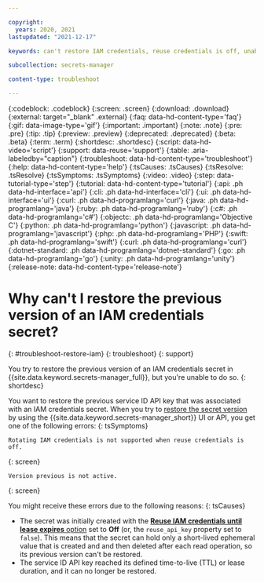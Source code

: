 ```yaml
---

copyright:
  years: 2020, 2021
lastupdated: "2021-12-17"

keywords: can't restore IAM credentials, reuse credentials is off, unable to restore

subcollection: secrets-manager

content-type: troubleshoot

---
```


{:codeblock: .codeblock}
{:screen: .screen}
{:download: .download}
{:external: target="_blank" .external}
{:faq: data-hd-content-type='faq'}
{:gif: data-image-type='gif'}
{:important: .important}
{:note: .note}
{:pre: .pre}
{:tip: .tip}
{:preview: .preview}
{:deprecated: .deprecated}
{:beta: .beta}
{:term: .term}
{:shortdesc: .shortdesc}
{:script: data-hd-video='script'}
{:support: data-reuse='support'}
{:table: .aria-labeledby="caption"}
{:troubleshoot: data-hd-content-type='troubleshoot'}
{:help: data-hd-content-type='help'}
{:tsCauses: .tsCauses}
{:tsResolve: .tsResolve}
{:tsSymptoms: .tsSymptoms}
{:video: .video}
{:step: data-tutorial-type='step'}
{:tutorial: data-hd-content-type='tutorial'}
{:api: .ph data-hd-interface='api'}
{:cli: .ph data-hd-interface='cli'}
{:ui: .ph data-hd-interface='ui'}
{:curl: .ph data-hd-programlang='curl'}
{:java: .ph data-hd-programlang='java'}
{:ruby: .ph data-hd-programlang='ruby'}
{:c#: .ph data-hd-programlang='c#'}
{:objectc: .ph data-hd-programlang='Objective C'}
{:python: .ph data-hd-programlang='python'}
{:javascript: .ph data-hd-programlang='javascript'}
{:php: .ph data-hd-programlang='PHP'}
{:swift: .ph data-hd-programlang='swift'}
{:curl: .ph data-hd-programlang='curl'}
{:dotnet-standard: .ph data-hd-programlang='dotnet-standard'}
{:go: .ph data-hd-programlang='go'}
{:unity: .ph data-hd-programlang='unity'}
{:release-note: data-hd-content-type='release-note'}


# Why can't I restore the previous version of an IAM credentials secret?
{: #troubleshoot-restore-iam}
{: troubleshoot}
{: support}

You try to restore the previous version of an IAM credentials secret in {{site.data.keyword.secrets-manager_full}}, but you're unable to do so.
{: shortdesc}

You want to restore the previous service ID API key that was associated with an IAM credentials secret. When you try to [restore the secret version](/docs/secrets-manager?topic=secrets-manager-version-history) by using the {{site.data.keyword.secrets-manager_short}} UI or API, you get one of the following errors:
{: tsSymptoms}

```plaintext
Rotating IAM credentials is not supported when reuse credentials is off.
```
{: screen}

```
Version previous is not active.
```
{: screen}

You might receive these errors due to the following reasons:
{: tsCauses}

- The secret was initially created with the [**Reuse IAM credentials until lease expires** option](/docs/secrets-manager?topic=secrets-manager-iam-credentials#iam-credentials-reuse-ui) set to **Off** (or, the `reuse_api_key` property set to `false`). This means that the secret can hold only a short-lived ephemeral value that is created and and then deleted after each read operation, so its previous version can't be restored.
- The service ID API key reached its defined time-to-live (TTL) or lease duration, and it can no longer be restored.
